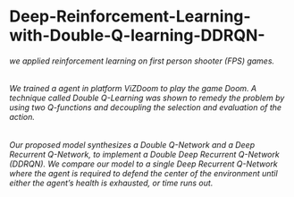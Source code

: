 # Deep-Reinforcement-Learning-with-Double-Q-learning-DDRQN-
###### we applied reinforcement learning on first person shooter (FPS) games.
###### We trained a agent in platform ViZDoom to play the game Doom. A technique called Double Q-Learning was shown to remedy the problem by using two Q-functions and decoupling the selection and evaluation of the action. 
###### Our proposed model synthesizes a Double Q-Network and a Deep Recurrent Q-Network, to implement a Double Deep Recurrent Q-Network (DDRQN). We compare our model to a single Deep Recurrent Q-Network where the agent is required to defend the center of the environment until either the agent’s health is exhausted, or time runs out.

